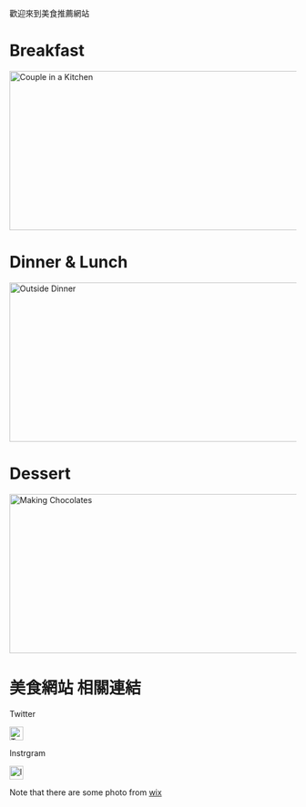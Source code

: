 <h0> 歡迎來到美食推薦網站 </h0>


<h1>    Breakfast   </h1>

<img id="comp-ja6kq5fb3imgimage" style="object-position: 50% 50%; width: 560px; height: 280px; object-fit: cover;" alt="Couple in a Kitchen" data-type="image" src="https://static.wixstatic.com/media/01644db689fb4d349635ef847be71017.jpg/v1/fill/w_280,h_280,al_c,q_80,usm_0.66_1.00_0.01/Couple%20in%20a%20Kitchen.webp" tilte="click"></a>



<h1>   Dinner & Lunch  </h1>
<img id="comp-ja6kq5fb1imgimage" alt="Outside Dinner" data-type="image" src="https://static.wixstatic.com/media/3053efb8cad14b2188b48df41aa303cf.jpg/v1/fill/w_280,h_280,al_c,q_80,usm_0.66_1.00_0.01/Outside%20Dinner.webp" style="width: 560px; height: 280px; object-fit: cover;">



<h1>      Dessert      </h1>
<img id="comp-ja6kq5fbimgimage" alt="Making Chocolates" data-type="image" src="https://static.wixstatic.com/media/a97347d205194af6b032e1efa1ade4b6.jpg/v1/fill/w_280,h_280,al_c,q_80,usm_0.66_1.00_0.01/Making%20Chocolates.webp" style="width: 560px; height: 280px; object-fit: cover;">


<h1>  美食網站 相關連結  </h1>

<p> 
  Twitter </p>
<a href="https://twitter.com/twitterfood"> <img id="comp-imw36oii1imageimageimage" alt="Twitter Social Icon" data-type="image" src="https://static.wixstatic.com/media/9c4b521dd2404cd5a05ed6115f3a0dc8.png/v1/fill/w_24,h_24,al_c,q_80,usm_0.66_1.00_0.01/9c4b521dd2404cd5a05ed6115f3a0dc8.webp"     style="width: 24px; height: 24px; object-fit: cover;"></a>




<p>
  Instrgram</p>

<a href ="https://www.instagram.com/love_food/"> <img id="comp-imw36oii0imageimageimage" alt="Instagram Social Icon" data-type="image" src="https://static.wixstatic.com/media/8d6893330740455c96d218258a458aa4.png/v1/fill/w_24,h_24,al_c,q_80,usm_0.66_1.00_0.01/8d6893330740455c96d218258a458aa4.webp" style="width: 24px; height: 24px; object-fit: cover;"></a>




<p>Note that there are some photo from <a href="https://www.wix.com/">wix</a></p>

